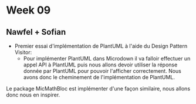 # Week 09

## Nawfel + Sofian

- Premier essai d'implémentation de PlantUML à l'aide du Design Pattern Visitor:
    - Pour implémenter PlantUML dans Microdown il va falloir effectuer un appel API à PlantUML puis nous allons devoir utiliser la réponse donnée par PlantUML pour pouvoir l'afficher correctement. Nous avons donc le cheminement de l'implémentation de PlantUML.
    
Le package MicMathBloc est implémenter d'une façon similaire, nous allons donc nous en inspirer.

